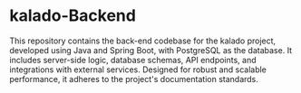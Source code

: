 # kalado-Backend

This repository contains the back-end codebase for the kalado project, developed using Java and Spring Boot, with
PostgreSQL as the database. It includes server-side logic, database schemas, API endpoints, and integrations with
external services. Designed for robust and scalable performance, it adheres to the project's documentation standards.
